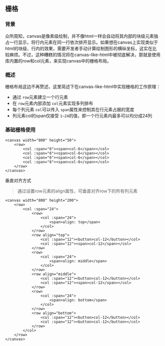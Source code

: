 ## 栅格

### 背景

众所周知，canvas是像素级绘制，并不像html一样会自动将其内部的块级元素独占一行显示，将行内元素在同一行依次排开显示。如果想在canvas上实现类似于html的块级、行内的效果，需要开发者手动计算绘制图形的横纵坐标，这实在比较麻烦。不过，这种糟糕的情况将在canvas-like-html中被彻底解决，那就是使用库内置的row和col元素，来实现canvas中的栅格布局。

### 概述

栅格布局这边不再赘述，这里简述下在canvas-like-html中实现栅格的工作原理：

* 通过 `row`元素建立一个行元素
* 在 `row`元素内部添加 `col`元素实现多列排布
* 每个列元素 `col`可以传入 `span`属性来控制其在行元素占据的宽度
* 列元素col的span仅接受 `1~24`的值，即一个行元素内最多可以均分成24列

### 基础栅格使用

<ClientOnly>
<vp-grid></vp-grid>
</ClientOnly>

```canvas
<canvas width="800" height="50">
	<row>
		<col :span="6"><span>col-6</span></col>
		<col :span="6"><span>col-6</span></col>
		<col :span="6"><span>col-6</span></col>
		<col :span="6"><span>col-6</span></col>
	</row>
</canvas>
```

垂直对齐方式

> 通过设置row元素的align属性，可垂直对齐row下的所有列元素

<ClientOnly>
<vp-grid-align></vp-grid-align>
</ClientOnly>

```canvas
<canvas width="800" height="200">
	<row>
		<col :span="24">
			<row>
				<col :span="24">
					<span>align: top</span>
				</col>
			</row>
			<row align="top">
				<col :span="12"><button>col-12</button></col>
				<col :span="12"><span>col-12</span></col>
			</row>
			<row>
				<col :span="24">
					<span>align: middle</span>
				</col>
			</row>
			<row align="middle">
				<col :span="12"><button>col-12</button></col>
				<col :span="12"><span>col-12</span></col>
			</row>
			<row>
				<col :span="24">
					<span>align: bottom</span>
				</col>
			</row>
			<row align="bottom">
				<col :span="12"><button>col-12</button></col>
				<col :span="12"><button>col-12</button></col>
			</row>
		</col>
	</row>
</canvas>
```
